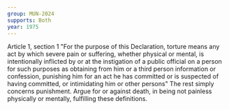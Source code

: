 ```yaml
---
group: MUN-2024
supports: Both
year: 1975
---
```

Article 1, section 1
	"For the purpose of this Declaration, torture means any act by which severe pain or suffering, whether physical or mental, is intentionally inflicted by or at the instigation of a public official on a person for such purposes as obtaining from him or a third person information or confession, punishing him for an act he has committed or is suspected of having committed, or intimidating him or other persons"
The rest simply concerns punishment. Argue for or against death, in being not painless physically or mentally, fulfilling these definitions.
